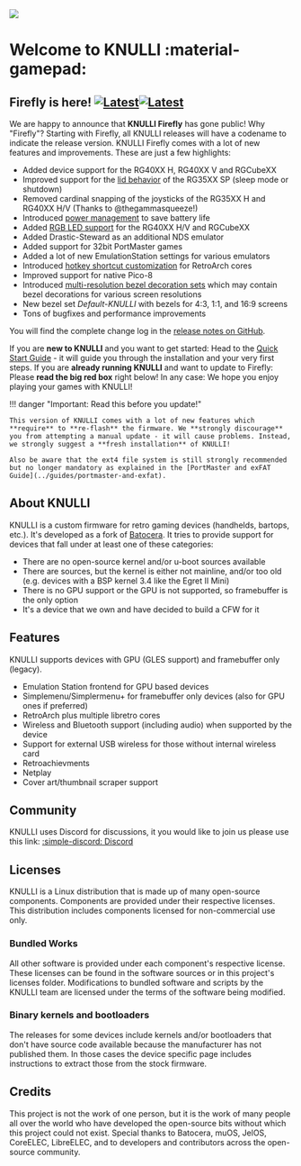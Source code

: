 <div class="preview-container">
  <img class="off-glb" src="/_inc/images/knulli-header-firefly.png"/>
</div>

# Welcome to KNULLI :material-gamepad:

## Firefly is here! [![Latest](https://img.shields.io/github/release/knulli-cfw/distribution.svg?labelColor=111111&color=5998FF&label=Latest&style=flat#only-light)](https://github.com/knulli-cfw/distribution/releases/latest)[![Latest](https://img.shields.io/github/release/knulli-cfw/distribution.svg?labelColor=dddddd&color=5998FF&label=Latest&style=flat#only-dark)](https://github.com/knulli-cfw/distribution/releases/latest)

We are happy to announce that **KNULLI Firefly** has gone public! Why "Firefly"? Starting with Firefly, all KNULLI releases will have a codename to indicate the release version. KNULLI Firefly comes with a lot of new features and improvements. These are just a few highlights:

* Added device support for the RG40XX H, RG40XX V and RGCubeXX
* Improved support for the [lid behavior](../configure/power-management) of the RG35XX SP (sleep mode or shutdown)
* Removed cardinal snapping of the joysticks of the RG35XX H and RG40XX H/V (Thanks to @thegammasqueeze!)
* Introduced [power management](../configure/power-management) to save battery life
* Added [RGB LED support](../configure/rgb-leds) for the RG40XX H/V and RGCubeXX
* Added Drastic-Steward as an additional NDS emulator
* Added support for 32bit PortMaster games
* Added a lot of new EmulationStation settings for various emulators
* Introduced [hotkey shortcut customization](../configure/retroarch/custom-hotkey-shortcuts) for RetroArch cores
* Improved support for native Pico-8
* Introduced [multi-resolution bezel decoration sets](../configure/customization/bezel-decorations) which may contain bezel decorations for various screen resolutions
* New bezel set *Default-KNULLI* with bezels for 4:3, 1:1, and 16:9 screens
* Tons of bugfixes and performance improvements

You will find the complete change log in the [release notes on GitHub](https://github.com/knulli-cfw/distribution/releases/latest).

If you are **new to KNULLI** and you want to get started: Head to the [Quick Start Guide](../play/quick-start) - it will guide you through the installation and your very first steps. If you are **already running KNULLI** and want to update to Firefly: Please **read the big red box** right below! In any case: We hope you enjoy playing your games with KNULLI!

!!! danger "Important: Read this before you update!"

    This version of KNULLI comes with a lot of new features which **require** to **re-flash** the firmware. We **strongly discourage** you from attempting a manual update - it will cause problems. Instead, we strongly suggest a **fresh installation** of KNULLI!

    Also be aware that the ext4 file system is still strongly recommended but no longer mandatory as explained in the [PortMaster and exFAT Guide](../guides/portmaster-and-exfat).

## About KNULLI

KNULLI is a custom firmware for retro gaming devices (handhelds, bartops, etc.). It's developed as a fork of [Batocera](https://batocera.org). It tries to provide support for devices that fall under at least one of these categories:

* There are no open-source kernel and/or u-boot sources available
* There are sources, but the kernel is either not mainline, and/or too old (e.g. devices with a BSP kernel 3.4 like the Egret II Mini)
* There is no GPU support or the GPU is not supported, so framebuffer is the only option
* It's a device that we own and have decided to build a CFW for it

## Features

KNULLI supports devices with GPU (GLES support) and framebuffer only (legacy).

* Emulation Station frontend for GPU based devices
* Simplemenu/Simplermenu+ for framebuffer only devices (also for GPU ones if preferred)
* RetroArch plus multiple libretro cores
* Wireless and Bluetooth support (including audio) when supported by the device
* Support for external USB wireless for those without internal wireless card
* Retroachievments
* Netplay
* Cover art/thumbnail scraper support

## Community

KNULLI uses Discord for discussions, it you would like to join us please use this link: [:simple-discord: Discord](https://discord.gg/HXPS3DAeeB)

## Licenses

KNULLI is a Linux distribution that is made up of many open-source components.  Components are provided under their respective licenses.  This distribution includes components licensed for non-commercial use only.

### Bundled Works
All other software is provided under each component's respective license.  These licenses can be found in the software sources or in this project's licenses folder.  Modifications to bundled software and scripts by the KNULLI team are licensed under the terms of the software being modified.

### Binary kernels and bootloaders

The releases for some devices include kernels and/or bootloaders that don't have source code available because the manufacturer has not published them. In those cases the device specific page includes instructions to extract those from the stock firmware.

## Credits

This project is not the work of one person, but it is the work of many people all over the world who have developed the open-source bits without which this project could not exist.  Special thanks to Batocera, muOS, JelOS, CoreELEC, LibreELEC, and to developers and contributors across the open-source community.
